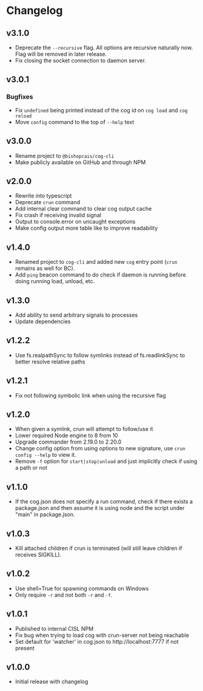 # Changelog

## v3.1.0

* Deprecate the `--recursive` flag. All options are recursive naturally now. Flag will be removed in later release.
* Fix closing the socket connection to daemon server.

## v3.0.1

### Bugfixes

* Fix `undefined` being printed instead of the cog id on `cog load` and `cog reload`
* Move `config` command to the top of `--help` text

## v3.0.0

* Rename project to `@bishopcais/cog-cli`
* Make publicly available on GitHub and through NPM

## v2.0.0

* Rewrite into typescript
* Deprecate `crun` command
* Add internal clear command to clear cog output cache
* Fix crash if receiving invalid signal
* Output to console.error on uncaught exceptions
* Make config output more table like to improve readability

## v1.4.0

* Renamed project to `cog-cli` and added new `cog` entry point (`crun` remains as well for BC).
* Add `ping` beacon command to do check if daemon is running before doing running load, unload, etc.

## v1.3.0

* Add ability to send arbitrary signals to processes
* Update dependencies

## v1.2.2

* Use fs.realpathSync to follow symlinks instead of fs.readlinkSync to better resolve
    relative paths

## v1.2.1

* Fix not following symbolic link when using the recursive flag

## v1.2.0

* When given a symlink, crun will attempt to follow/use it
* Lower required Node engine to 8 from 10
* Upgrade commander from 2.19.0 to 2.20.0
* Change config option from using options to new signature, use `crun config --help` to view it.
* Remove `-f` option for `start|stop|unload` and just implicitly check if using a path or not

## v1.1.0

* If the cog.json does not specify a run command, check if there exists a package.json and then
    assume it is using node and the script under "main" in package.json.

## v1.0.3

* Kill attached children if crun is terminated (will still leave children if receives SIGKILL).

## v1.0.2

* Use shell=True for spawning commands on Windows
* Only require `-r` and not both `-r` and `-f`.

## v1.0.1

* Published to internal CISL NPM
* Fix bug when trying to load cog with crun-server not being reachable
* Set default for 'watcher' in cog.json to http://localhost:7777 if not present

## v1.0.0

* Initial release with changelog
